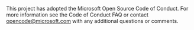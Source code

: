 This project has adopted the Microsoft Open Source Code of Conduct. For more information see the Code of Conduct FAQ or contact opencode@microsoft.com with any additional questions or comments.
